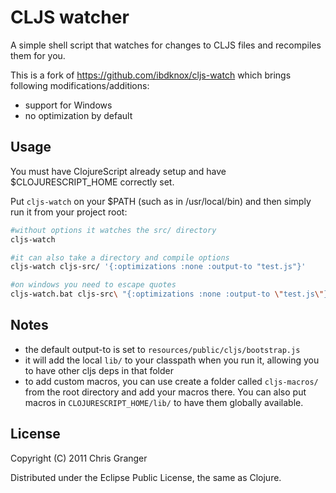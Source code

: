 # CLJS watcher

A simple shell script that watches for changes to CLJS files and recompiles them for you.

This is a fork of https://github.com/ibdknox/cljs-watch which brings following modifications/additions:
* support for Windows
* no optimization by default

## Usage

You must have ClojureScript already setup and have $CLOJURESCRIPT_HOME correctly set. 

Put `cljs-watch` on your $PATH (such as in /usr/local/bin) and then simply run it from your project root:

```bash
#without options it watches the src/ directory
cljs-watch

#it can also take a directory and compile options
cljs-watch cljs-src/ '{:optimizations :none :output-to "test.js"}'

#on windows you need to escape quotes
cljs-watch.bat cljs-src\ "{:optimizations :none :output-to \"test.js\"}"
```

## Notes
* the default output-to is set to `resources/public/cljs/bootstrap.js`
* it will add the local `lib/` to your classpath when you run it, allowing you to have other cljs deps in that folder
* to add custom macros, you can use create a folder called `cljs-macros/` from the root directory and add your macros there. You can also put macros in `CLOJURESCRIPT_HOME/lib/` to have them globally available.

## License

Copyright (C) 2011 Chris Granger

Distributed under the Eclipse Public License, the same as Clojure.
